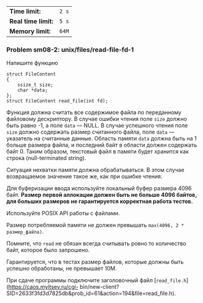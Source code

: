 |                      |       |
|----------------------|-------|
| **Time limit:**      | `2 s` |
| **Real time limit:** | `5 s` |
| **Memory limit:**    | `64M` |


### Problem sm08-2: unix/files/read-file-fd-1

Напишите функцию

    
    
    struct FileContent
    {
        ssize_t size;
        char *data;
    };
    struct FileContent read_file(int fd);

Функция должна считать все содержимое файла по переданному файловому дескриптору. В случае ошибки
чтения поле `size` должно быть равно -1, а поле `data` — NULL. В случае успешного чтения поле `size`
должно содержать размер считанного файла, поле `data` — указатель на считанные данные. Область
памяти `data` должна быть на 1 больше размера файла, и последний байт в области должен содержать
байт 0. Таким образом, текстовый файл в памяти будет хранится как строка (null-terminated string).

Ситуация нехватки памяти должна обрабатываться. В этом случае возвращаемое значение такое же, как
при ошибке чтения.

Для буферизации ввода используйте локальный буфер размера 4096 байт. **Размер первой аллокации
должен быть не больше 4096 байтов, для больших размеров не гарантируется корректная работа тестов.**

Используйте POSIX API работы с файлами.

Размер потребляемой памяти не должен превышать `max(4096, 2 * размер_файла)`.

Помните, что `read` не обязан всегда считывать ровно то количество байт, которое было запрошено.

Гарантируется, что в тестах размер файлов, которые должны быть успешно обработаны, не превышает 10M.

При сдаче программы подключите заголовочный файл [`read_file.h`](https://caos.myltsev.ru/cgi-
bin/new-client?SID=2633f3fd3d7825db&prob_id=61&action=194&file=read_file.h).

